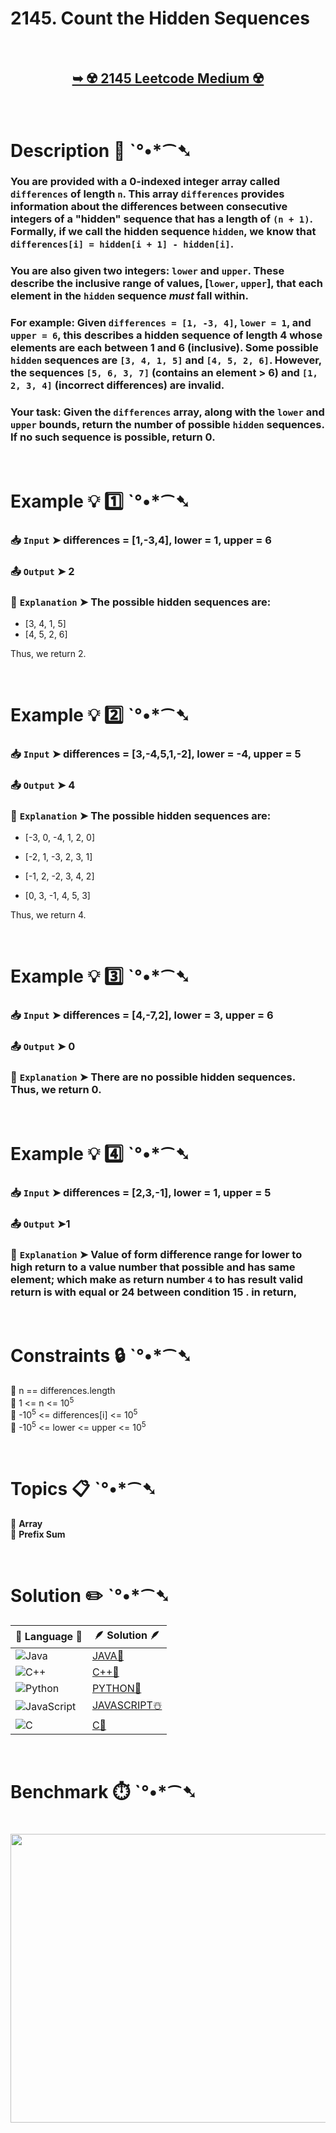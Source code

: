 # 2145. Count the Hidden Sequences

</br>

<h2 align="center"> 

<a href="https://leetcode.com/problems/count-the-hidden-sequences/description/?envType=daily-question&envId=2025-04-21"><strong>➥ ☢️ 2145 Leetcode Medium ☢️ </strong></a>
</h2>

</br>

# Description 📜 ˋ°•*⁀➷

### You are provided with a 0-indexed integer array called `differences` of length `n`. This array `differences` provides information about the differences between consecutive integers of a "hidden" sequence that has a length of `(n + 1)`. Formally, if we call the hidden sequence `hidden`, we know that `differences[i] = hidden[i + 1] - hidden[i]`.

### You are also given two integers: `lower` and `upper`. These describe the inclusive range of values, [`lower`, `upper`], that each element in the `hidden` sequence *must* fall within.

### For example:  Given `differences = [1, -3, 4]`, `lower = 1`, and `upper = 6`, this describes a hidden sequence of length 4 whose elements are each between 1 and 6 (inclusive).  Some possible `hidden` sequences are `[3, 4, 1, 5]` and `[4, 5, 2, 6]`. However, the sequences `[5, 6, 3, 7]` (contains an element > 6) and `[1, 2, 3, 4]` (incorrect differences) are invalid.

### Your task: Given the `differences` array, along with the `lower` and `upper` bounds, return the number of possible `hidden` sequences. If no such sequence is possible, return 0.

</br>

# Example 💡 1️⃣ ˋ°•*⁀➷

  ### 📥 `Input`  ➤ differences = [1,-3,4], lower = 1, upper = 6

  ### 📤 `Output`  ➤ 2

  ### 🔦 `Explanation`  ➤ The possible hidden sequences are:

- [3, 4, 1, 5]
- [4, 5, 2, 6]

Thus, we return 2.

</br>

# Example 💡 2️⃣ ˋ°•*⁀➷

  ### 📥 `Input` ➤ differences = [3,-4,5,1,-2], lower = -4, upper = 5

  ### 📤 `Output`  ➤ 4

  ### 🔦 `Explanation` ➤ The possible hidden sequences are:

- [-3, 0, -4, 1, 2, 0]

- [-2, 1, -3, 2, 3, 1]

- [-1, 2, -2, 3, 4, 2]

- [0, 3, -1, 4, 5, 3]

Thus, we return 4.

</br>

# Example 💡 3️⃣ ˋ°•*⁀➷

  ### 📥 `Input` ➤ differences = [4,-7,2], lower = 3, upper = 6

  ### 📤 `Output`  ➤ 0

  ### 🔦 `Explanation`  ➤ There are no possible hidden sequences. Thus, we return 0.

</br>

# Example 💡 4️⃣ ˋ°•*⁀➷

   ### 📥 `Input`  ➤ differences = [2,3,-1], lower = 1, upper = 5
  
  ### 📤 `Output`  ➤1

  ### 🔦 `Explanation`  ➤ Value of form difference range for lower to high return to a value number that possible and has same element;  which make as return number `4` to has result valid return is with equal or 24 between condition 15 . in return,

</br>

# Constraints 🔒 ˋ°•*⁀➷

🔹 n == differences.length </br>
🔹 1 <= n <= 10<sup>5</sup> </br>
🔹 -10<sup>5</sup> <= differences[i] <= 10<sup>5</sup> </br>
🔹 -10<sup>5</sup> <= lower <= upper <= 10<sup>5</sup> </br>

</br>

# Topics 📋 ˋ°•*⁀➷

🔸 **Array**  </br>
🔸 **Prefix Sum**  </br>

</br>

# Solution ✏️ ˋ°•*⁀➷

| 📒 Language 📒  | 🪶 Solution 🪶 |
| ------------- | ------------- |
|  ![Java](https://img.shields.io/badge/java-%23ED8B00.svg?style=for-the-badge&logo=openjdk&logoColor=white)  | [JAVA🍁](https://github.com/Prakhar-002/LEETCODE/blob/main/%F0%9F%8D%84%20Daily%20Challenge%202025%20%F0%9F%8D%B3/%F0%9F%94%AC%20Examine%20Thoroughly%20%F0%9F%A7%AC/04%20Apr%20%E2%98%94/21%20-%2004%20-%202025%20---%202145.%20Count%20the%20Hidden%20Sequences%20%E2%98%83%EF%B8%8F%20%F0%9F%8D%81%20%F0%9F%8D%B0%20%F0%9F%8E%B2%20%F0%9F%92%96/%F0%9F%8D%81JAVA%20-%202145.%20Count%20the%20Hidden%20Sequences.java) |
|  ![C++](https://img.shields.io/badge/c++-%2300599C.svg?style=for-the-badge&logo=c%2B%2B&logoColor=white)  | [C++🎲](https://github.com/Prakhar-002/LEETCODE/blob/main/%F0%9F%8D%84%20Daily%20Challenge%202025%20%F0%9F%8D%B3/%F0%9F%94%AC%20Examine%20Thoroughly%20%F0%9F%A7%AC/04%20Apr%20%E2%98%94/21%20-%2004%20-%202025%20---%202145.%20Count%20the%20Hidden%20Sequences%20%E2%98%83%EF%B8%8F%20%F0%9F%8D%81%20%F0%9F%8D%B0%20%F0%9F%8E%B2%20%F0%9F%92%96/%F0%9F%8E%B2CPP%20-%202145.%20Count%20the%20Hidden%20Sequences.cpp)  |
|  ![Python](https://img.shields.io/badge/python-3670A0?style=for-the-badge&logo=python&logoColor=ffdd54)    | [PYTHON🍰](https://github.com/Prakhar-002/LEETCODE/blob/main/%F0%9F%8D%84%20Daily%20Challenge%202025%20%F0%9F%8D%B3/%F0%9F%94%AC%20Examine%20Thoroughly%20%F0%9F%A7%AC/04%20Apr%20%E2%98%94/21%20-%2004%20-%202025%20---%202145.%20Count%20the%20Hidden%20Sequences%20%E2%98%83%EF%B8%8F%20%F0%9F%8D%81%20%F0%9F%8D%B0%20%F0%9F%8E%B2%20%F0%9F%92%96/%F0%9F%8D%B0PYTHON%20-%202145.%20Count%20the%20Hidden%20Sequences.py) |
| ![JavaScript](https://img.shields.io/badge/javascript-%23323330.svg?style=for-the-badge&logo=javascript&logoColor=%23F7DF1E)   | [JAVASCRIPT☃️](https://github.com/Prakhar-002/LEETCODE/blob/main/%F0%9F%8D%84%20Daily%20Challenge%202025%20%F0%9F%8D%B3/%F0%9F%94%AC%20Examine%20Thoroughly%20%F0%9F%A7%AC/04%20Apr%20%E2%98%94/21%20-%2004%20-%202025%20---%202145.%20Count%20the%20Hidden%20Sequences%20%E2%98%83%EF%B8%8F%20%F0%9F%8D%81%20%F0%9F%8D%B0%20%F0%9F%8E%B2%20%F0%9F%92%96/%E2%98%83%EF%B8%8FJAVASCRIPT%20-%202145.%20Count%20the%20Hidden%20Sequences.js) |
|   ![C](https://img.shields.io/badge/c-%2300599C.svg?style=for-the-badge&logo=c&logoColor=white)   | [C💖](https://github.com/Prakhar-002/LEETCODE/blob/main/%F0%9F%8D%84%20Daily%20Challenge%202025%20%F0%9F%8D%B3/%F0%9F%94%AC%20Examine%20Thoroughly%20%F0%9F%A7%AC/04%20Apr%20%E2%98%94/21%20-%2004%20-%202025%20---%202145.%20Count%20the%20Hidden%20Sequences%20%E2%98%83%EF%B8%8F%20%F0%9F%8D%81%20%F0%9F%8D%B0%20%F0%9F%8E%B2%20%F0%9F%92%96/%F0%9F%92%96C%20-%202145.%20Count%20the%20Hidden%20Sequences.c)  |

</br>

# Benchmark ⏱️ ˋ°•*⁀➷

<h1  align="center" >

<img src ="https://github.com/user-attachments/assets/22c8b14d-2868-443a-a941-ee83ad87fbc2" width = "700px" height="462px" />

</h1>
